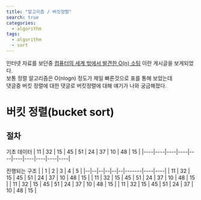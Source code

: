 ```yaml
---
title: "알고리즘 / 버킷정렬"
search: true
categories: 
  - algorithm
tags: 
  - algorithm
  - sort
---
```


인터넷 자료를 보던중 [컴퓨터의 세계 밖에서 발견한 O(n) 소팅](https://okky.kr/article/466103) 이란 게시글을 보게되었다.  
보통 정렬 알고리즘은 O(nlogn) 정도가 제일 빠른것으로 표를 통해 보았는데  
댓글중 버킷 정렬에 대한 댓글로 버킷정렬에 대해 얘기가 나와 궁금해졌다.

# 버킷 정렬(bucket sort)
## 절차
기초 데이터
| 11 | 32 | 15 | 45 | 51 | 24 | 37 | 10 | 48 | 15 |
|----|----|----|----|----|----|----|----|----|----|

진행되는 구조
|  | 1 | 2 | 3 | 4 | 5 | 
|--|--|--|--|--|--|-------|----|----|
| 11 | 32 | 15 | 45 | 51 | 24 | 37 | 10 | 48 | 15 |
| 11 | 32 | 15 | 45 | 51 | 24 | 37 | 10 | 48 | 15 |
| 11 | 32 | 15 | 45 | 51 | 24 | 37 | 10 | 48 | 15 |
| 11 | 32 | 15 | 45 | 51 | 24 | 37 | 10 | 48 | 15 |
<!--stackedit_data:
eyJoaXN0b3J5IjpbOTk2NTA2NDc4LC0xOTc1Mzg2ODQ3XX0=
-->